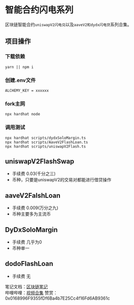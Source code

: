 # 智能合约闪电系列
区块链智能合约`uniswapV2闪电兑`以及`aaveV2和dydx闪电贷`系列合集。
## 项目操作
### 下载依赖
```
yarn || npm i
```
### 创建.env文件
```
ALCHEMY_KEY = xxxxxx
```
### fork主网
```
npx hardhat node
```
### 调用测试
```
npx hardhat scripts/dydxSoloMargin.ts
npx hardhat scripts/AaveV2FlashLoan.ts
npx hardhat scripts/uniswapV2Flash.ts
```
## uniswapV2FlashSwap
+ 手续费 0.03(千分之三)
+ 币种，只要是uniswapV2的交易对都能进行借贷操作
## aaveV2FalshLoan
+ 手续费 0.009(万分之九)
+ 币种主要多为主流币
## DyDxSoloMargin
+ 手续费 几乎为0
+ 币种单一
## dodoFlashLoan
+ 手续费 无


笔记文档：[区块链笔记](https://www.yuque.com/qdwds)\
哔哩哔哩：[视频合集](https://space.bilibili.com/449244768?spm_id_from=333.1007.0.0)
赞赏：0x0168996F9355fDf6Ba4b7E25Cc4f16Fd6AB9361c